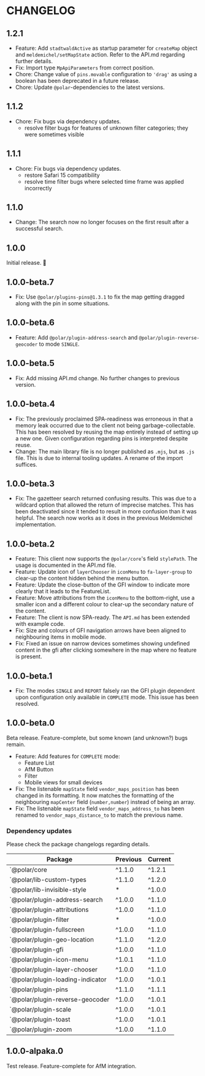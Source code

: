 # CHANGELOG

## 1.2.1

- Feature: Add `stadtwaldActive` as startup parameter for `createMap` object and `meldemichel/setMapState` action. Refer to the API.md regarding further details.
- Fix: Import type `MpApiParameters` from correct position.
- Chore: Change value of `pins.movable` configuration to `'drag'` as using a boolean has been deprecated in a future release.
- Chore: Update `@polar`-dependencies to the latest versions.

## 1.1.2

- Chore: Fix bugs via dependency updates.
  - resolve filter bugs for features of unknown filter categories; they were sometimes visible

## 1.1.1

- Chore: Fix bugs via dependency updates.
  - restore Safari 15 compatibility
  - resolve time filter bugs where selected time frame was applied incorrectly

## 1.1.0

- Change: The search now no longer focuses on the first result after a successful search.

## 1.0.0

Initial release. 🎉

## 1.0.0-beta.7

- Fix: Use `@polar/plugins-pins@1.3.1` to fix the map getting dragged along with the pin in some situations.

## 1.0.0-beta.6

- Feature: Add `@polar/plugin-address-search` and `@polar/plugin-reverse-geocoder` to mode `SINGLE`.

## 1.0.0-beta.5

- Fix: Add missing API.md change. No further changes to previous version.

## 1.0.0-beta.4

- Fix: The previously proclaimed SPA-readiness was erroneous in that a memory leak occurred due to the client not being garbage-collectable. This has been resolved by reusing the map entirely instead of setting up a new one. Given configuration regarding pins is interpreted despite reuse.
- Change: The main library file is no longer published as `.mjs`, but as `.js` file. This is due to internal tooling updates. A rename of the import suffices.

## 1.0.0-beta.3

- Fix: The gazetteer search returned confusing results. This was due to a wildcard option that allowed the return of imprecise matches. This has been deactivated since it tended to result in more confusion than it was helpful. The search now works as it does in the previous Meldemichel implementation.

## 1.0.0-beta.2

- Feature: This client now supports the `@polar/core`'s field `stylePath`. The usage is documented in the API.md file.
- Feature: Update icon of `layerChooser` in `iconMenu` to `fa-layer-group` to clear-up the content hidden behind the menu button.
- Feature: Update the close-button of the GFI window to indicate more clearly that it leads to the FeatureList.
- Feature: Move attributions from the `iconMenu` to the bottom-right, use a smaller icon and a different colour to clear-up the secondary nature of the content.
- Feature: The client is now SPA-ready. The `API.md` has been extended with example code.
- Fix: Size and colours of GFI navigation arrows have been aligned to neighbouring items in mobile mode.
- Fix: Fixed an issue on narrow devices sometimes showing undefined content in the gfi after clicking somewhere in the map where no feature is present.

## 1.0.0-beta.1

- Fix: The modes `SINGLE` and `REPORT` falsely ran the GFI plugin dependent upon configuration only available in `COMPLETE` mode. This issue has been resolved.

## 1.0.0-beta.0

Beta release. Feature-complete, but some known (and unknown?) bugs remain.

- Feature: Add features for `COMPLETE` mode:
  - Feature List
  - AfM Button
  - Filter
  - Mobile views for small devices
- Fix: The listenable `mapState` field `vendor_maps_position` has been changed in its formatting. It now matches the formatting of the neighbouring `mapCenter` field (`number,number`) instead of being an array.
- Fix: The listenable `mapState` field `vendor_maps_address_to` has been renamed to `vendor_maps_distance_to` to match the previous name.

### Dependency updates

Please check the package changelogs regarding details.

|Package|Previous|Current|
|-|-|-|
| `@polar/core | ^1.1.0 | ^1.2.1 |
| `@polar/lib-custom-types | ^1.1.0 | ^1.2.0 |
| `@polar/lib-invisible-style | * | ^1.0.0 |
| `@polar/plugin-address-search | ^1.0.0 | ^1.1.0 |
| `@polar/plugin-attributions | ^1.0.0 |  ^1.1.0 |
| `@polar/plugin-filter | * |  ^1.0.0 |
| `@polar/plugin-fullscreen | ^1.0.0 |  ^1.1.0 |
| `@polar/plugin-geo-location | ^1.1.0 | ^1.2.0 |
| `@polar/plugin-gfi | ^1.0.0 |  ^1.1.0 |
| `@polar/plugin-icon-menu | ^1.0.1 | ^1.1.0 |
| `@polar/plugin-layer-chooser | ^1.0.0 | ^1.1.0 |
| `@polar/plugin-loading-indicator | ^1.0.0 | ^1.0.1 |
| `@polar/plugin-pins | ^1.1.0 |  ^1.1.1 |
| `@polar/plugin-reverse-geocoder | ^1.0.0 | ^1.0.1 |
| `@polar/plugin-scale | ^1.0.0 |  ^1.0.1 |
| `@polar/plugin-toast | ^1.0.0 |  ^1.0.1 |
| `@polar/plugin-zoom | ^1.0.0 | ^1.1.0 |

## 1.0.0-alpaka.0

Test release. Feature-complete for AfM integration.
